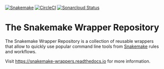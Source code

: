 [![Snakemake](https://img.shields.io/badge/snakemake-≥5.7.0-brightgreen.svg)](https://snakemake.readthedocs.io)
[![CircleCI](https://circleci.com/gh/snakemake/snakemake-wrappers/tree/master.svg?style=shield)](https://circleci.com/gh/snakemake/snakemake-wrappers/tree/master)
[![Sonarcloud Status](https://sonarcloud.io/api/project_badges/measure?project=snakemake_snakemake-wrappers&metric=alert_status)](https://sonarcloud.io/dashboard?id=snakemake_snakemake-wrappers)


# The Snakemake Wrapper Repository

The Snakemake Wrapper Repository is a collection of reusable wrappers that allow to quickly use popular command line tools
from [Snakemake](https://snakemake.readthedocs.io) rules and workflows.

Visit https://snakemake-wrappers.readthedocs.io for more information.
